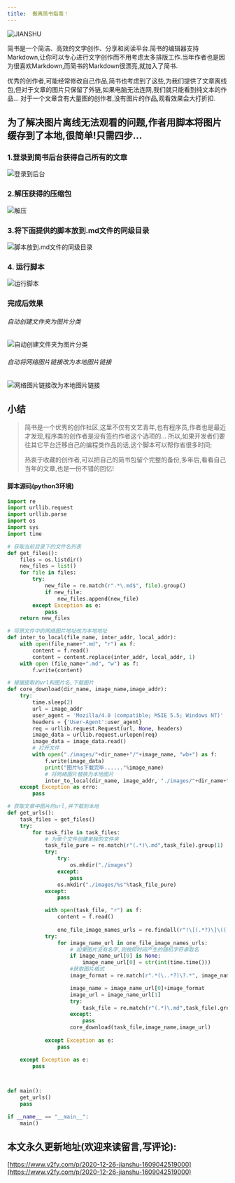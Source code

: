```yaml
---
title:  搬离简书指南！
---
```




![JIANSHU](https://www.v2fy.com/asset/0i/jikemiji/jikemiji-md/2020-12-26-jianshu-1609042519000.assets/3203841-41406fe45ebe8439.png)



简书是一个简洁、高效的文字创作、分享和阅读平台.简书的编辑器支持Markdown,让你可以专心进行文字创作而不用考虑太多排版工作.当年作者也是因为很喜欢Markdown,而简书的Markdown很漂亮,就加入了简书.

优秀的创作者,可能经常修改自己作品,简书也考虑到了这些,为我们提供了文章离线包,但对于文章的图片只保留了外链,如果电脑无法连网,我们就只能看到纯文本的作品... 对于一个文章含有大量图的创作者,没有图片的作品,观看效果会大打折扣.



## 为了解决图片离线无法观看的问题,作者用脚本将图片缓存到了本地,很简单!只需四步...

### 1.登录到简书后台获得自己所有的文章


![登录到后台](https://www.v2fy.com/asset/0i/jikemiji/jikemiji-md/2020-12-26-jianshu-1609042519000.assets/3203841-0126b4d91c13ba5a.png)



### 2.解压获得的压缩包


![解压](https://www.v2fy.com/asset/0i/jikemiji/jikemiji-md/2020-12-26-jianshu-1609042519000.assets/3203841-9667d233c265fbe2.png)


### 3.将下面提供的脚本放到.md文件的同级目录


![脚本放到.md文件的同级目录](https://www.v2fy.com/asset/0i/jikemiji/jikemiji-md/2020-12-26-jianshu-1609042519000.assets/3203841-70bf879e5bd4833c.png)



### 4. 运行脚本

![运行脚本](https://www.v2fy.com/asset/0i/jikemiji/jikemiji-md/2020-12-26-jianshu-1609042519000.assets/3203841-ceaa9c8ca3da8468.gif)


### 完成后效果

###### 自动创建文件夹为图片分类

![自动创建文件夹为图片分类](https://www.v2fy.com/asset/0i/jikemiji/jikemiji-md/2020-12-26-jianshu-1609042519000.assets/3203841-f5348e4fb3056a8f.png)



###### 自动将网络图片链接改为本地图片链接


![网络图片链接改为本地图片链接](https://www.v2fy.com/asset/0i/jikemiji/jikemiji-md/2020-12-26-jianshu-1609042519000.assets/3203841-8e0575d361ca98b0.png)

## 小结

> 简书是一个优秀的创作社区,这里不仅有文艺青年,也有程序员,作者也是最近才发现,程序类的创作者是没有签约作者这个选项的... 所以,如果开发者们要往其它平台迁移自己的编程类作品的话,这个脚本可以帮你省很多时间;
>
> 热衷于收藏的创作者,可以把自己的简书包留个完整的备份,多年后,看看自己当年的文章,也是一份不错的回忆!

#### 脚本源码(python3环境)

```python
import re
import urllib.request
import urllib.parse
import os
import sys
import time

# 获取当前目录下的文件名列表
def get_files():
    files = os.listdir()
    new_files = list()
    for file in files:
        try:
            new_file = re.match(r".*\.md$", file).group()
            if new_file:
                new_files.append(new_file)
        except Exception as e:
            pass
    return new_files

# 将原文件中的网络图片地址改为本地地址
def inter_to_local(file_name, inter_addr, local_addr):
    with open(file_name+".md", "r") as f:
        content = f.read()
        content = content.replace(inter_addr, local_addr, 1)
    with open (file_name+".md", "w") as f:
        f.write(content)

# 根据提取的url和图片名,下载图片
def core_download(dir_name, image_name,image_addr):
    try:
        time.sleep(2)
        url = image_addr
        user_agent = 'Mozilla/4.0 (compatible; MSIE 5.5; Windows NT)'
        headers = {'User-Agent':user_agent}
        req = urllib.request.Request(url, None, headers)
        image_data = urllib.request.urlopen(req)
        image_data = image_data.read()
        # 打开文件
        with open("./images/"+dir_name+"/"+image_name, "wb+") as f:
            f.write(image_data)
            print("图片%s下载完毕......"%image_name)
            # 将网络图片替换为本地图片
            inter_to_local(dir_name, image_addr, "./images/"+dir_name+"/"+image_name);
    except Exception as erro:
        pass

# 获取文章中图片的url,并下载到本地
def get_urls():
    task_files = get_files()
    try:
        for task_file in task_files:
            # 为单个文件创建单独的文件夹
            task_file_pure = re.match(r"(.*)\.md",task_file).group(1)
            try:
                try:
                    os.mkdir("./images")
                except:
                    pass
                os.mkdir("./images/%s"%task_file_pure)
            except:
                pass

            with open(task_file, "r") as f:
                content = f.read()
            
                one_file_image_names_urls = re.findall(r"!\[(.*?)\]\((.*?)\)", content)
            try:
                for image_name_url in one_file_image_names_urls:
                    # 如果图片没有名字,则按照时间产生的随机字符串取名
                    if image_name_url[0] is None:
                        image_name_url[0] = str(int(time.time()))
                    #获取图片格式
                    image_format = re.match(r".*(\..*?)\?.*", image_name_url[1]).group(1)

                    image_name = image_name_url[0]+image_format
                    image_url = image_name_url[1]
                    try:
                        task_file = re.match(r"(.*)\.md",task_file).group(1)
                    except:
                        pass
                    core_download(task_file,image_name,image_url)
                    
            except Exception as e:
                pass 

    except Exception as e:
        pass



def main():
    get_urls()
    pass

if __name__ == "__main__":
    main()
```







## 本文永久更新地址(欢迎来读留言,写评论):

[https://www.v2fy.com/p/2020-12-26-jianshu-1609042519000](https://www.v2fy.com/p/2020-12-26-jianshu-1609042519000)


